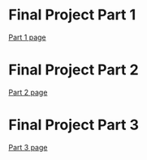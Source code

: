 # Final Project Part 1
[Part 1 page](https://github.com/Tianye-Song/Tianye-Song.github.io/blob/main/Tell_stories_with_data/Final_project_part1.html)
# Final Project Part 2
[Part 2 page](https://github.com/Tianye-Song/Tianye-Song.github.io/blob/main/Tell_stories_with_data/Final_project_part2.html)
# Final Project Part 3
[Part 3 page](https://github.com/Tianye-Song/Tianye-Song.github.io/blob/main/Tell_stories_with_data/Final_project_part3.html)
